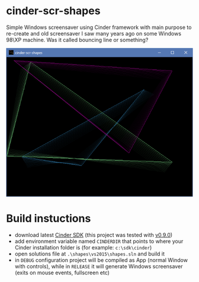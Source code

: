 # cinder-scr-shapes
Simple Windows screensaver using Cinder framework with main purpose to re-create and old screensaver I saw many years ago on some Windows 98\XP machine. Was it called bouncing line or something?

![screnshot](screenshot.png)

# Build instuctions
* download latest [Cinder SDK](https://libcinder.org/download) (this project was tested with [v0.9.0](https://github.com/cinder/Cinder/tree/release_v0.9.0))
* add environment variable named `CINDERDIR` that points to where your Cinder installation folder is (for example: `c:\sdk\cinder`) 
* open solutions file at `.\shapes\vs2015\shapes.sln` and build it
* in `DEBUG` configuration project will be compiled as App (normal Window with controls), while in `RELEASE` it will generate Windows screensaver (exits on mouse events, fullscreen etc)